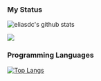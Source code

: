### My Status

![eliasdc's github stats](https://github-readme-stats.vercel.app/api?username=eliasdc&count_private=true&show_icons=true&theme=radical)

<img src="https://github-profile-trophy.vercel.app/?username=eliasdc&theme=onedark" />

### Programming Languages

[![Top Langs](https://github-readme-stats.vercel.app/api/top-langs/?username=eliasdc&langs_count=8)](https://github.com/anuraghazra/github-readme-stats)

<!--
**eliasdc/eliasdc** is a ✨ _special_ ✨ repository because its `README.md` (this file) appears on your GitHub profile.

Here are some ideas to get you started:

- 🔭 I’m currently working on ...
- 🌱 I’m currently learning ...
- 👯 I’m looking to collaborate on ...
- 🤔 I’m looking for help with ...
- 💬 Ask me about ...
- 📫 How to reach me: ...
- 😄 Pronouns: ...
- ⚡ Fun fact: ...
-->
